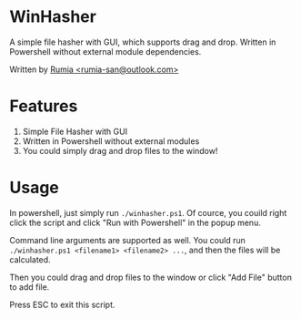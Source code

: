 # WinHasher
A simple file hasher with GUI, which supports drag and drop. Written in Powershell without external module dependencies. 

Written by [Rumia \<rumia-san@outlook.com\>](mailto:rumia-san@outlook.com)


# Features
1. Simple File Hasher with GUI
2. Written in Powershell without external modules
3. You could simply drag and drop files to the window!

# Usage
In powershell, just simply run `./winhasher.ps1`. Of cource, you couild right click the script and click "Run with Powershell" in the popup menu.

Command line arguments are supported as well. You could run `./winhasher.ps1 <filename1> <filename2> ...`, and then the files will be calculated.

Then you could drag and drop files to the window or click "Add File" button to add file.

Press ESC to exit this script.
